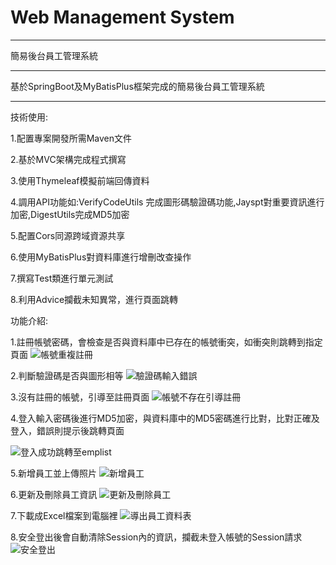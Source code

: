# Web Management System
****
簡易後台員工管理系統
****
基於SpringBoot及MyBatisPlus框架完成的簡易後台員工管理系統
****
技術使用:

1.配置專案開發所需Maven文件

2.基於MVC架構完成程式撰寫

3.使用Thymeleaf模擬前端回傳資料

4.調用API功能如:VerifyCodeUtils 完成圖形碼驗證碼功能,Jayspt對重要資訊進行加密,DigestUtils完成MD5加密

5.配置Cors同源跨域資源共享

6.使用MyBatisPlus對資料庫進行增刪改查操作

7.撰寫Test類進行單元測試

8.利用Advice攔截未知異常，進行頁面跳轉

功能介紹:

1.註冊帳號密碼，會檢查是否與資料庫中已存在的帳號衝突，如衝突則跳轉到指定頁面
![帳號重複註冊](https://user-images.githubusercontent.com/111175201/188304743-4ad13cc4-380d-4ef3-9feb-bb7b6707da5a.gif)

2.判斷驗證碼是否與圖形相等
![驗證碼輸入錯誤](https://user-images.githubusercontent.com/111175201/188304785-d82e45a5-1508-4dd8-82ff-0940db08275c.gif)

3.沒有註冊的帳號，引導至註冊頁面
![帳號不存在引導註冊](https://user-images.githubusercontent.com/111175201/188304836-ca70f0bf-ebd4-4e3e-a009-4f78c6f1a590.gif)

4.登入輸入密碼後進行MD5加密，與資料庫中的MD5密碼進行比對，比對正確及登入，錯誤則提示後跳轉頁面

![登入成功跳轉至emplist](https://user-images.githubusercontent.com/111175201/188304941-450c99e7-d1de-4987-b71c-e6d7d408e33a.gif)

5.新增員工並上傳照片
![新增員工](https://user-images.githubusercontent.com/111175201/188305300-8d557d53-31d3-4e0d-a98c-5a2c89c971ae.gif)

6.更新及刪除員工資訊
![更新及刪除員工](https://user-images.githubusercontent.com/111175201/188305359-ef14485d-ff20-470d-bb47-8ea4e6e307e9.gif)

7.下載成Excel檔案到電腦裡
![導出員工資料表](https://user-images.githubusercontent.com/111175201/188305468-89352604-0757-41f2-97f6-5d99341553f1.gif)

8.安全登出後會自動清除Session內的資訊，攔截未登入帳號的Session請求
![安全登出](https://user-images.githubusercontent.com/111175201/188305733-99e3044f-4df1-4c7c-8ff1-c3d6e3b13350.gif)


